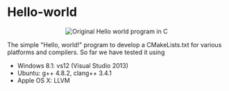 Hello-world
===========

<p align="center">
  <img src="https://dl.dropboxusercontent.com/u/1068081/Shared-images/Hello-world--240x163.png?raw=true" alt="Original Hello world program in C"/>
</p>

The simple "Hello, world!" program to develop a CMakeLists.txt for various platforms and compilers.
So far we have tested it using
- Windows 8.1: vs12 (Visual Studio 2013)
- Ubuntu: g++ 4.8.2, clang++ 3.4.1
- Apple OS X: LLVM
